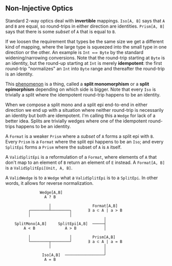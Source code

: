 ## Non-Injective Optics

Standard 2-way optics deal with **invertible** mappings. `Iso[A, B]` says that `A` and `B` are equal, so round-trips in either direction are identities. `Prism[A, B]` says that there is some *subset* of `A` that is equal to `B`.

If we loosen the requirement that types be the same size we get a different kind of mapping, where the large type is squeezed into the small type in one direction or the other. An example is `Int ⟺ Byte` by the standard widening/narrowing conversions. Note that the round-trip starting at `Byte` is an identity, but the round-up starting at `Int` is merely **idempotent**: the first round-trip "normalizes" an `Int` into `Byte` range and thereafter the round-trip is an identity.

This [phenomenon](https://ncatlab.org/nlab/show/split+epimorphism) is a thing, called a **split monomorphism** or a **split epimorphism** depending on which side is bigger. Note that every `Iso` is trivially a split where the idempotent round-trip happens to be an identity.

When we compose a split mono and a split epi end-to-end in either direction we end up with a situation where neither round-trip is necessarily an identity but both are idempotent. I'm calling this a `Wedge` for lack of a better idea. Splits are trivially wedges where one of the idempotent round-trips happens to be an identity.

A `Format` is a weaker `Prism` where a *subset* of `A` forms a split epi with `B`. Every `Prism` is a `Format` where the split epi happens to be an `Iso`; and every `SplitEpi` forms a `Prism` where the subset of `A` is `A` itself.

A `ValidSplitEpi` is a reformulation of a `Format`, where elements of `A` that don't map to an element of `B` return an element of `E` instead. A `Format[A, B]` is a `ValidSplitEpi[Unit, A, B]`.

A `ValidWedge` is to a `Wedge` what a `ValidSplitEpi` is to a `SplitEpi`. In other words, it allows for reverse normalization.

```
               Wedge[A,B]
                 A ? B

                   │                  Format[A,B]
          ┌────────┴────────┐       ∃ a ⊂ A | a > B
          │                 │
                                           │
    SplitMono[A,B]     SplitEpi[A,B]  ─────┤
        A < B             A > B            │

          │                 │         Prism[A,B]
          └────────┬────────┘       ∃ a ⊂ A | a = B
                   │                       │
                                           │
                Iso[A,B]  ─────────────────┘
                 A = B
```
